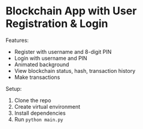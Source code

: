 # Blockchain App with User Registration & Login

Features:
- Register with username and 8-digit PIN
- Login with username and PIN
- Animated background
- View blockchain status, hash, transaction history
- Make transactions

Setup:
1. Clone the repo
2. Create virtual environment
3. Install dependencies
4. Run `python main.py`

